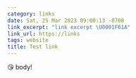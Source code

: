```yaml
---
category: links
date: Sat, 25 Mar 2023 09:00:13 -0700
link_excerpt: "link excerpt \U0001F61A"
link_url: https://links
tags: website
title: Test link
---
```


😘 body!